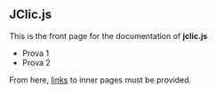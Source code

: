 ## JClic.js

This is the front page for the documentation of __jclic.js__

* Prova 1
* Prova 2

From here, [links](http://clic.xtec.cat) to inner pages must be provided.


